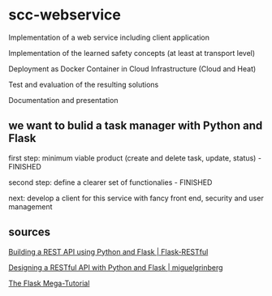 # scc-webservice
Implementation of a web service including client application

Implementation of the learned safety concepts (at least at transport level)

Deployment as Docker Container in Cloud Infrastructure (Cloud and Heat)

Test and evaluation of the resulting solutions

Documentation and presentation

## we want to bulid a task manager with Python and Flask

first step: minimum viable product (create and delete task, update, status) - FINISHED

second step: define a clearer set of functionalies - FINISHED

next: develop a client for this service with fancy front end, security and user management

           

## sources

[Building a REST API using Python and Flask | Flask-RESTful](https://www.youtube.com/watch?v=s_ht4AKnWZg)

[Designing a RESTful API with Python and Flask | miguelgrinberg](https://blog.miguelgrinberg.com/post/designing-a-restful-api-with-python-and-flask)

[The Flask Mega-Tutorial](https://blog.miguelgrinberg.com/post/the-flask-mega-tutorial-part-i-hello-world)
